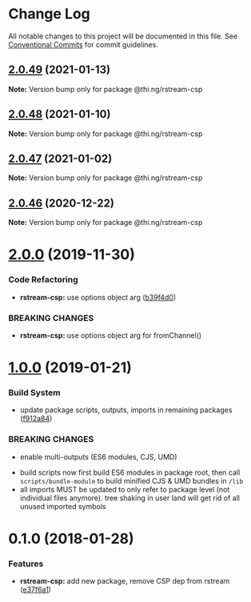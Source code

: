 # Change Log

All notable changes to this project will be documented in this file.
See [Conventional Commits](https://conventionalcommits.org) for commit guidelines.

## [2.0.49](https://github.com/thi-ng/umbrella/compare/@thi.ng/rstream-csp@2.0.48...@thi.ng/rstream-csp@2.0.49) (2021-01-13)

**Note:** Version bump only for package @thi.ng/rstream-csp





## [2.0.48](https://github.com/thi-ng/umbrella/compare/@thi.ng/rstream-csp@2.0.47...@thi.ng/rstream-csp@2.0.48) (2021-01-10)

**Note:** Version bump only for package @thi.ng/rstream-csp





## [2.0.47](https://github.com/thi-ng/umbrella/compare/@thi.ng/rstream-csp@2.0.46...@thi.ng/rstream-csp@2.0.47) (2021-01-02)

**Note:** Version bump only for package @thi.ng/rstream-csp





## [2.0.46](https://github.com/thi-ng/umbrella/compare/@thi.ng/rstream-csp@2.0.45...@thi.ng/rstream-csp@2.0.46) (2020-12-22)

**Note:** Version bump only for package @thi.ng/rstream-csp





# [2.0.0](https://github.com/thi-ng/umbrella/compare/@thi.ng/rstream-csp@1.0.33...@thi.ng/rstream-csp@2.0.0) (2019-11-30)

### Code Refactoring

* **rstream-csp:** use options object arg ([b39f4d0](https://github.com/thi-ng/umbrella/commit/b39f4d023fdb90d5ad095b2e50d76e69c2b50843))

### BREAKING CHANGES

* **rstream-csp:** use options object arg for fromChannel()

# [1.0.0](https://github.com/thi-ng/umbrella/compare/@thi.ng/rstream-csp@0.1.125...@thi.ng/rstream-csp@1.0.0) (2019-01-21)

### Build System

* update package scripts, outputs, imports in remaining packages ([f912a84](https://github.com/thi-ng/umbrella/commit/f912a84))

### BREAKING CHANGES

* enable multi-outputs (ES6 modules, CJS, UMD)

- build scripts now first build ES6 modules in package root, then call
  `scripts/bundle-module` to build minified CJS & UMD bundles in `/lib`
- all imports MUST be updated to only refer to package level
  (not individual files anymore). tree shaking in user land will get rid of
  all unused imported symbols

<a name="0.1.0"></a>
# 0.1.0 (2018-01-28)

### Features

* **rstream-csp:** add new package, remove CSP dep from rstream ([e37f6a1](https://github.com/thi-ng/umbrella/commit/e37f6a1))
